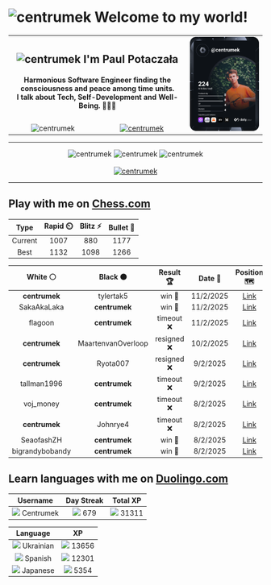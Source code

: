 <h1>
  <img
    src="https://emojis.slackmojis.com/emojis/images/1531849430/4246/blob-sunglasses.gif"
    width="30"
    alt="centrumek"
  />
  Welcome to my world!
</h1>

<table>
  <tbody>
    <tr>
      <td align="center" width="70%" colspan="2">
        <h2>
          <img
            src="https://raw.githubusercontent.com/MartinHeinz/MartinHeinz/master/wave.gif"
            width="30px"
            alt="centrumek"
          />
          I'm Paul Potaczała
        </h2>
        <h4>
          Harmonious Software Engineer finding the consciousness and peace among time units.
          <br/>
          I talk about Tech, Self-Development and Well-Being. 🌿🧘🚀
        </h4>
      </td>
      <td width="30%" rowspan="2">
        <a href="https://app.daily.dev/centrumek">
          <img
            src="./devcard.svg"
            alt="centrumek"
          />
        </a>
      </td>
    </tr>
    <tr align="center">
      <td>
        <img
          src="https://komarev.com/ghpvc/?username=centrumek&label=visitors&color=0e75b6&style=flat"
          alt="centrumek"
        >
      </td>
      <td>
        <a href="https://stackoverflow.com/users/14496012/centrumek">
          <img
            src="https://stackoverflow.com/users/flair/14496012.png?theme=dark"
            alt="centrumek"
          >
        </a>
      </td>
    </tr>
  </tbody>
</table>

---
<div align="center">
  <img 
    src="https://github-readme-stats.vercel.app/api?username=centrumek&show_icons=true&count_private=true&theme=dark&hide_border=true&hide=issues,contribs&bg_color=00000000"
    alt="centrumek"
  />
  <img
    src="https://github-readme-stats.vercel.app/api/top-langs/?username=centrumek&layout=compact&hide_border=true&theme=dark&bg_color=00000000&langs_count=6&exclude_repo=air-statistic-app"
    alt="centrumek"
  />
  <img 
    src="https://github-readme-streak-stats.herokuapp.com?user=centrumek&theme=dark&hide_border=true&background=FFFFFF00"
    alt="centrumek"
  />
  <br/>
  <br/>
  <a href="https://www.buymeacoffee.com/centrumek">
    <img
      src="https://cdn.buymeacoffee.com/buttons/v2/default-orange.png"
      height="50"
      width="210"
      alt="centrumek"
    />
  </a>
</div>

---

## Play with me on [Chess.com](https://www.chess.com/member/centrumek)

<div align="center">
<!--START_SECTION:chessStats-->
<!-- Automatically generated with https://github.com/Balastrong/chess-stats-action -->

| Type | Rapid ⏲️ | Blitz ⚡ | Bullet 🔫 |
|:---:|:---:|:---:|:---:|
| Current | 1007 | 880 | 1177 |
| Best | 1132 | 1098 | 1266 |

| White ⚪ | Black ⚫ | Result 🏆 | Date 📅 | Position 🗺️ | Type 🕕 |
|:---:|:---:|:---:|:---:|:---:|:---:|
| **centrumek** | tylertak5 | win 🥇 | 11/2/2025 | <a href="http://www.ee.unb.ca/cgi-bin/tervo/fen.pl?select=8/8/2B5/8/6K1/8/6Qp/4q1k1 b - -">Link</a> | Bullet |
| SakaAkaLaka | **centrumek** | win 🥇 | 11/2/2025 | <a href="http://www.ee.unb.ca/cgi-bin/tervo/fen.pl?select=8/p7/nb6/2p5/1pPkbPr1/1P6/P2B2P1/3R1RK1 w - -">Link</a> | Bullet |
| flagoon | **centrumek** | timeout ❌ | 11/2/2025 | <a href="http://www.ee.unb.ca/cgi-bin/tervo/fen.pl?select=3b4/1k6/2p5/8/1p1N4/4R3/PPP2PP1/6K1 b - - 2 34">Link</a> | Daily |
| **centrumek** | MaartenvanOverloop | resigned ❌ | 10/2/2025 | <a href="http://www.ee.unb.ca/cgi-bin/tervo/fen.pl?select=6k1/6pp/1p3p2/8/2p3P1/b4P1P/P4P2/3r2K1 w - -">Link</a> | Bullet |
| **centrumek** | Ryota007 | resigned ❌ | 9/2/2025 | <a href="http://www.ee.unb.ca/cgi-bin/tervo/fen.pl?select=5r1k/pp4pp/8/1Pb1p3/2B5/P4PN1/6PP/3r1K2 w - - 3 28">Link</a> | Bullet |
| tallman1996 | **centrumek** | timeout ❌ | 9/2/2025 | <a href="http://www.ee.unb.ca/cgi-bin/tervo/fen.pl?select=6k1/p3R2P/1p2KB2/3p4/3P4/2PB4/P7/7R b - - 0 34">Link</a> | Bullet |
| voj_money | **centrumek** | timeout ❌ | 8/2/2025 | <a href="http://www.ee.unb.ca/cgi-bin/tervo/fen.pl?select=8/8/6k1/2PR3p/2r5/P6P/6PK/8 b - - 2 40">Link</a> | Bullet |
| **centrumek** | Johnrye4 | timeout ❌ | 8/2/2025 | <a href="http://www.ee.unb.ca/cgi-bin/tervo/fen.pl?select=8/7p/5Rpk/4r3/8/3Q2P1/4p2P/4K3 w - - 0 39">Link</a> | Bullet |
| SeaofashZH | **centrumek** | win 🥇 | 8/2/2025 | <a href="http://www.ee.unb.ca/cgi-bin/tervo/fen.pl?select=3r3r/1k1q1pp1/p2p1b1p/2p5/PP1nPP2/3P3P/1P1QN1P1/R1N2RK1 w - - 1 22">Link</a> | Bullet |
| bigrandybobandy | **centrumek** | win 🥇 | 8/2/2025 | <a href="http://www.ee.unb.ca/cgi-bin/tervo/fen.pl?select=8/7k/2Q4p/1pPp4/4P3/8/PPP3PP/6K1 w - - 1 36">Link</a> | Bullet |

<!--END_SECTION:chessStats-->
</div>

## Learn languages with me on [Duolingo.com](https://www.duolingo.com/profile/Centrumek)

<div align="center">
<!--START_SECTION:duolingoStats-->
<!-- Automatically generated with https://github.com/centrumek/duolingo-readme-stats-->

| Username | Day Streak | Total XP |
|:---:|:---:|:---:|
| <img src="https://raw.githubusercontent.com/centrumek/duolingo-readme-stats/main/assets/duolingo.png" height="12"> Centrumek | <img src="https://raw.githubusercontent.com/centrumek/duolingo-readme-stats/main/assets/streakinactive.svg" height="12"> 679 | <img src="https://raw.githubusercontent.com/centrumek/duolingo-readme-stats/main/assets/xp.svg" height="12"> 31311 | <img src="https://raw.githubusercontent.com/centrumek/duolingo-readme-stats/main/assets/xp.svg" height="12"> 0 |

| Language | XP |
|:---:|:---:|
| <img src="https://raw.githubusercontent.com/centrumek/duolingo-readme-stats/main/assets/langs/ukrainian.svg" height="12"> Ukrainian | <img src="https://raw.githubusercontent.com/centrumek/duolingo-readme-stats/main/assets/xp.svg" height="12"> 13656 |
| <img src="https://raw.githubusercontent.com/centrumek/duolingo-readme-stats/main/assets/langs/spanish.svg" height="12"> Spanish | <img src="https://raw.githubusercontent.com/centrumek/duolingo-readme-stats/main/assets/xp.svg" height="12"> 12301 |
| <img src="https://raw.githubusercontent.com/centrumek/duolingo-readme-stats/main/assets/langs/japanese.svg" height="12"> Japanese | <img src="https://raw.githubusercontent.com/centrumek/duolingo-readme-stats/main/assets/xp.svg" height="12"> 5354 |

<!--END_SECTION:duolingoStats-->
</div>
<!--
**centrumek/centrumek** is a ✨ _special_ ✨ repository because its `README.md` (this file) appears on your GitHub profile.

Here are some ideas to get you started:

- 🔭 I’m currently working on ...
- 🌱 I’m currently learning ...
- 👯 I’m looking to collaborate on ...
- 🤔 I’m looking for help with ...
- 💬 Ask me about ...
- 📫 How to reach me: ...
- 😄 Pronouns: ...
- ⚡ Fun fact: ...
-->
